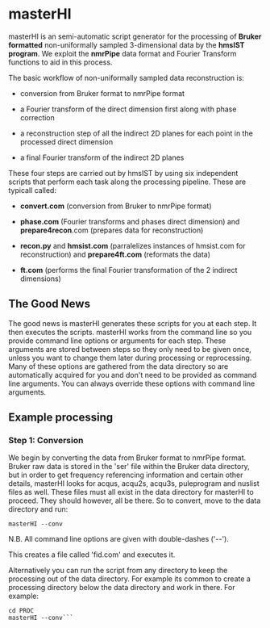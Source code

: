 # masterHI

masterHI is an semi-automatic script generator for the processing of **Bruker formatted** non-uniformally sampled 3-dimensional data by the **hmsIST program**. We exploit the **nmrPipe** data format and Fourier Transform functions to aid in this process.

The basic workflow of non-uniformally sampled data reconstruction is:

* conversion from Bruker format to nmrPipe format

* a Fourier transform of the direct dimension first along with phase correction

* a reconstruction step of all the indirect 2D planes for each point in the processed direct dimension

* a final Fourier transform of the indirect 2D planes

These four steps are carried out by hmsIST by using six independent scripts that perform each task along the processing pipeline. These are typicall called:

* **convert.com** (conversion from Bruker to nmrPipe format)

* **phase.com** (Fourier transforms and phases direct dimension) and **prepare4recon**.com (prepares data for reconstruction)

* **recon.py** and **hmsist.com** (parralelizes instances of hmsist.com for reconstruction) and **prepare4ft.com** (reformats the data)

* **ft.com** (performs the final Fourier transformation of the 2 indirect dimensions)


## The Good News

The good news is masterHI generates these scripts for you at each step. It then executes the scripts. masterHI works from the command line so you provide command line options or arguments for each step. These arguments are stored between steps so they only need to be given once, unless you want to change them later during processing or reprocessing. Many of these options are gathered from the data directory so are automatically acquired for you and don't need to be provided as command line arguments. You can always override these options with command line arguments.

## Example processing

### Step 1: Conversion

We begin by converting the data from Bruker format to nmrPipe format. Bruker raw data is stored in the 'ser' file within the Bruker data directory, but in order to get frequency referencing information and certain other details, masterHI looks for acqus, acqu2s, acqu3s, puleprogram and nuslist files as well. These files must all exist in the data directory for masterHI to proceed. They should however, all be there. So to convert, move to the data directory and run:

`masterHI --conv`

N.B. All command line options are given with double-dashes ('--').

This creates a file called 'fid.com' and executes it.

Alternatively you can run the script from any directory to keep the processing out of the data directory. For example its common to create a processing directory below the data directory and work in there. For example:

```mkdir PROC
cd PROC
masterHI --conv```
